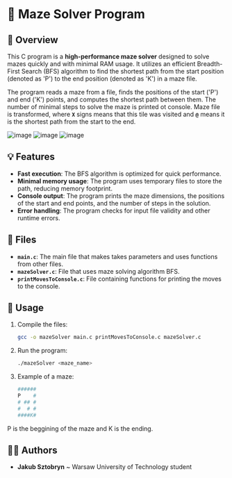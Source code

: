# 🔢 Maze Solver Program

## 📝 Overview
This C program is a **high-performance maze solver** designed to solve mazes quickly and with minimal RAM usage. It utilizes an efficient Breadth-First Search (BFS) algorithm to find the shortest path from the start position (denoted as 'P') to the end position (denoted as 'K') in a maze file.

The program reads a maze from a file, finds the positions of the start ('P') and end ('K') points, and computes the shortest path between them. The number of minimal steps to solve the maze is printed ot console. Maze file is transformed, where **`X`** signs means that this tile was visited and **`@`** means it is the shortest path from the start to the end.

![image](https://github.com/user-attachments/assets/8dd1bae0-24b4-4462-a47c-f821cc26aec2)
![image](https://github.com/user-attachments/assets/0091c63d-e245-4129-b948-3e65c298bb1d)
![image](https://github.com/user-attachments/assets/2954a0ab-df73-4a2d-80eb-5f74a3f82b1f)


## 💡 Features
- **Fast execution**: The BFS algorithm is optimized for quick performance.
- **Minimal memory usage**: The program uses temporary files to store the path, reducing memory footprint.
- **Console output**: The program prints the maze dimensions, the positions of the start and end points, and the number of steps in the solution.
- **Error handling**: The program checks for input file validity and other runtime errors.

## 📁 Files
- **`main.c`**: The main file that makes takes parameters and uses functions from other files.
- **`mazeSolver.c`**: File that uses maze solving algorithm BFS.
- **`printMovesToConsole.c`**: File containing functions for printing the moves to the console.

## 🔨 Usage
1. Compile the files:
   ```bash
   gcc -o mazeSolver main.c printMovesToConsole.c mazeSolver.c
2. Run the program:
   ```bash
   ./mazeSolver <maze_name>
4. Example of a maze:
   ```bash
   ######
   P    #
   # ## #
   #  # #
   ####K#
P is the beggining of the maze and K is the ending.    
   

## 🙋‍♂️ Authors
- **Jakub Sztobryn** ~ Warsaw University of Technology student
